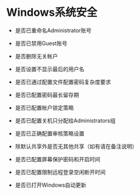 # Windows系统安全

- 是否已重命名Administrator账号

- 是否已禁用Guest账号

- 是否删除无关帐户

- 是否设置不显示最后的用户名

- 是否已通过配置文件配置密码复杂度要求

- 是否已配置密码最长留存期

- 是否已配置帐户锁定策略

- 是否已配置关机只分配给Administrators组

- 是否已正确配置审核策略设置

- 除默认共享外是否无其他共享（如有请在备注说明）

- 是否已配置屏幕保护密码和开启时间

- 是否已配置限制远程登录空闲断开时间

- 是否已打开Windows自动更新
